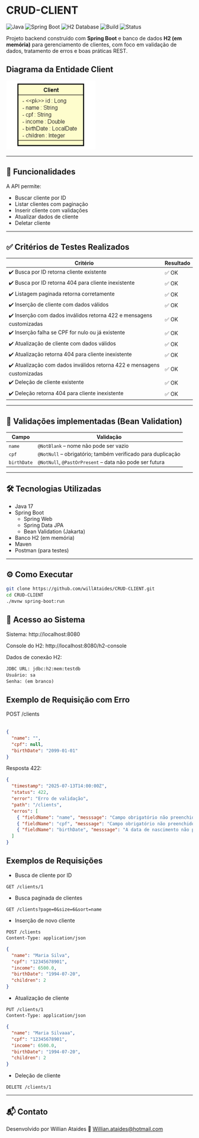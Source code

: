 # CRUD-CLIENT

![Java](https://img.shields.io/badge/Java-17-blue.svg)
![Spring Boot](https://img.shields.io/badge/Spring%20Boot-3.0-green.svg)
![H2 Database](https://img.shields.io/badge/Database-H2-informational)
![Build](https://img.shields.io/badge/build-passing-brightgreen)
![Status](https://img.shields.io/badge/status-em%20desenvolvimento-yellow)


Projeto backend construído com **Spring Boot** e banco de dados **H2 (em memória)** para gerenciamento de clientes, com foco em validação de dados, tratamento de erros e boas práticas REST.


## Diagrama da Entidade Client

![Diagrama da Entidade Client](assets/entidadeClient.png)

---

## 🔧 Funcionalidades

A API permite:

- Buscar cliente por ID
- Listar clientes com paginação
- Inserir cliente com validações
- Atualizar dados de cliente
- Deletar cliente

---

## ✅ Critérios de Testes Realizados

| Critério                                                                                  | Resultado |
|-------------------------------------------------------------------------------------------|-----------|
| ✔️ Busca por ID retorna cliente existente                                                 | ✅ OK      |
| ✔️ Busca por ID retorna 404 para cliente inexistente                                      | ✅ OK      |
| ✔️ Listagem paginada retorna corretamente                                                 | ✅ OK      |
| ✔️ Inserção de cliente com dados válidos                                                  | ✅ OK      |
| ✔️ Inserção com dados inválidos retorna 422 e mensagens customizadas                      | ✅ OK      |
| ✔️ Inserção falha se CPF for nulo ou já existente                                         | ✅ OK      |
| ✔️ Atualização de cliente com dados válidos                                               | ✅ OK      |
| ✔️ Atualização retorna 404 para cliente inexistente                                       | ✅ OK      |
| ✔️ Atualização com dados inválidos retorna 422 e mensagens customizadas                   | ✅ OK      |
| ✔️ Deleção de cliente existente                                                           | ✅ OK      |
| ✔️ Deleção retorna 404 para cliente inexistente                                           | ✅ OK      |

---

## 🧪 Validações implementadas (Bean Validation)

| Campo           | Validação                                                    |
|-----------------|---------------------------------------------------------------|
| `name`          | `@NotBlank` – nome não pode ser vazio                         |
| `cpf`           | `@NotNull` – obrigatório; também verificado para duplicação   |
| `birthDate`     | `@NotNull`, `@PastOrPresent` – data não pode ser futura       |

---

## 🛠️ Tecnologias Utilizadas

- Java 17
- Spring Boot
  - Spring Web
  - Spring Data JPA
  - Bean Validation (Jakarta)
- Banco H2 (em memória)
- Maven
- Postman (para testes)

---

## ⚙️ Como Executar

```bash
git clone https://github.com/willAtaides/CRUD-CLIENT.git
cd CRUD-CLIENT
./mvnw spring-boot:run
```


## 🔗 Acesso ao Sistema

Sistema: http://localhost:8080

Console do H2: http://localhost:8080/h2-console

Dados de conexão H2:

```txt
JDBC URL: jdbc:h2:mem:testdb
Usuário: sa
Senha: (em branco)
```

## Exemplo de Requisição com Erro
POST /clients

```json

{
  "name": "",
  "cpf": null,
  "birthDate": "2099-01-01"
}
```

Resposta 422:

```json
{
  "timestamp": "2025-07-13T14:00:00Z",
  "status": 422,
  "error": "Erro de validação",
  "path": "/clients",
  "erros": [
    { "fieldName": "name", "messsage": "Campo obrigatório não preenchido: Nome do cliente." },
    { "fieldName": "cpf", "messsage": "Campo obrigatório não preenchido: CPF do cliente." },
    { "fieldName": "birthDate", "messsage": "A data de nascimento não pode ser uma data futura." }
  ]
}
```

## Exemplos de Requisições
- Busca de cliente por ID
```http
GET /clients/1
```
- Busca paginada de clientes
```http
GET /clients?page=0&size=6&sort=name
```
- Inserção de novo cliente
```http
POST /clients
Content-Type: application/json
```
```json
{
  "name": "Maria Silva",
  "cpf": "12345678901",
  "income": 6500.0,
  "birthDate": "1994-07-20",
  "children": 2
}
```

- Atualização de cliente
```http
PUT /clients/1
Content-Type: application/json
```
```json
{
  "name": "Maria Silvaaa",
  "cpf": "12345678901",
  "income": 6500.0,
  "birthDate": "1994-07-20",
  "children": 2
}
```

- Deleção de cliente
```http
DELETE /clients/1
```

---
## 📬 Contato
Desenvolvido por Willian Ataides
📧 Willian.ataides@hotmail.com


